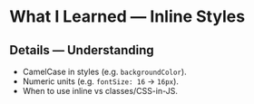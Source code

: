# What I Learned — Inline Styles


## Details — Understanding
- CamelCase in styles (e.g. `backgroundColor`).
- Numeric units (e.g. `fontSize: 16` → `16px`).
- When to use inline vs classes/CSS-in-JS.